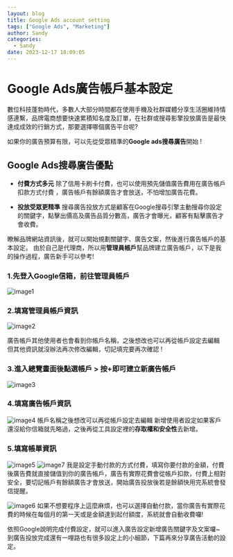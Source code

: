```yaml
---
layout: blog
title: Google Ads account setting
tags: ["Google Ads", "Marketing"]
author: Sandy
categories:
  - Sandy
date: 2023-12-17 18:09:05
---
```



# Google Ads廣告帳戶基本設定
數位科技蓬勃時代，多數人大部分時間都在使用手機及社群媒體分享生活圈維持情感連繫，品牌電商想要快速累積知名度及訂單，在社群或搜尋影擎投放廣告是最快達成成效的行銷方式，那要選擇哪個廣告平台呢?

如果你的廣告預算有限，可以先從受眾精準的**Google ads搜尋廣告**開始 !

##  Google Ads搜尋廣告優點

-   **付費方式多元** 
除了信用卡刷卡付費，也可以使用預先儲值廣告費用在廣告帳戶扣款方式付費 ，廣告帳戶有餘額廣告才會放送，不怕增加廣告花費。
    
-   **投放受眾更精準**
搜尋廣告投放方式是顧客在Google搜尋引擎主動搜尋你設定的關鍵字，點擊出價高及廣告品質分數高，廣告才會曝光，顧客有點擊廣告才會收費。

<!-- more -->

瞭解品牌網站資訊後，就可以開始規劃關鍵字、廣告文案，然後進行廣告帳戶的基本設定。
由於自己是代理商，所以用**管理員帳戶**幫品牌建立廣告帳戶，以下是我的操作過程，廣告新手可以參考! 

### 1.先登入Google信箱，前往管理員帳戶
![image1](image1.jpg)





### 2.填寫管理員帳戶資訊
![image2](image2.jpg)

廣告帳戶其他使用者也會看到你帳戶名稱，之後想改也可以再從帳戶設定去編輯
但其他資訊就沒辦法再次修改編輯，切記填完要再次確認 !

### 3.進入總覽畫面後點選帳戶 > 按+即可建立新廣告帳戶
![image3](image3.jpg)


### 4.填寫廣告帳戶資訊
![image4](image4.jpg)
帳戶名稱之後想改可以再從帳戶設定去編輯
新增使用者設定如果客戶還沒給你信箱就先略過，之後再從工具設定裡的**存取權和安全性**去新增。

### 5.填寫帳單資訊
![image5](image5.jpg)
![image7](image7.jpg)
我是設定手動付款的方式付費，填寫你要付款的金額，付費後廣告費就直接儲值到你的廣告帳戶，廣告有實際花費會從帳戶扣款，付費上相對安全，要切記帳戶有餘額廣告才會放送，開始廣告投放後若是餘額快用完系統會發信提醒。

![image6](image6.jpg)
如果不想要程序上這麼麻煩，也可以選擇自動付款，當你廣告有實際花費的時候在每個月的第一天或是金額達到起付額度，系統就會自動收費囉!



依照Google說明完成付費設定，就可以進入廣告設定新增廣告關鍵字及文案囉~
到廣告投放完成還有一哩路也有很多設定上的小細節，下篇再來分享廣告活動的設定。

